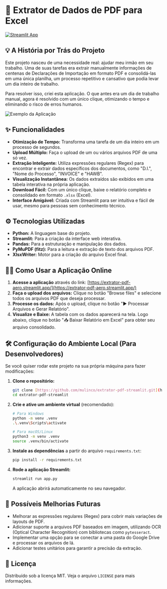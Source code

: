 # 🚀 Extrator de Dados de PDF para Excel

[![Streamlit App](https://static.streamlit.io/badges/streamlit_badge_black_white.svg)]([](https://extrator-pdf-aero.streamlit.app/))

## 💡 A História por Trás do Projeto

Este projeto nasceu de uma necessidade real: ajudar meu irmão em seu trabalho. Uma de suas tarefas era extrair manualmente informações de centenas de Declarações de Importação em formato PDF e consolidá-las em uma única planilha, um processo repetitivo e cansativo que podia levar um dia inteiro de trabalho.

Para resolver isso, criei esta aplicação. O que antes era um dia de trabalho manual, agora é resolvido com um único clique, otimizando o tempo e eliminando o risco de erros humanos.

![Exemplo da Aplicação](https://i.imgur.com/your-image-url.png) 

## ✨ Funcionalidades

-   **Otimização de Tempo:** Transforma uma tarefa de um dia inteiro em um processo de segundos.
-   **Upload Múltiplo:** Faça o upload de um ou vários arquivos PDF de uma só vez.
-   **Extração Inteligente:** Utiliza expressões regulares (Regex) para encontrar e extrair dados específicos dos documentos, como "D.I.", "Nome do Processo", "INVOICE" e "HAWB".
-   **Visualização Instantânea:** Os dados extraídos são exibidos em uma tabela interativa na própria aplicação.
-   **Download Fácil:** Com um único clique, baixe o relatório completo e consolidado em formato `.xlsx` (Excel).
-   **Interface Amigável:** Criada com Streamlit para ser intuitiva e fácil de usar, mesmo para pessoas sem conhecimento técnico.

## ⚙️ Tecnologias Utilizadas

-   **Python:** A linguagem base do projeto.
-   **Streamlit:** Para a criação da interface web interativa.
-   **Pandas:** Para a estruturação e manipulação dos dados.
-   **PyMuPDF (fitz):** Para a leitura e extração de texto dos arquivos PDF.
-   **XlsxWriter:** Motor para a criação do arquivo Excel final.

## 👨‍💻 Como Usar a Aplicação Online

1.  **Acesse a aplicação** através do link: [https://extrator-pdf-aero.streamlit.app/](https://extrator-pdf-aero.streamlit.app/)
2.  **Faça o upload dos arquivos:** Clique no botão "Browse files" e selecione todos os arquivos PDF que deseja processar.
3.  **Processe os dados:** Após o upload, clique no botão "▶️ Processar Arquivos e Gerar Relatório".
4.  **Visualize e Baixe:** A tabela com os dados aparecerá na tela. Logo abaixo, clique no botão "📥 Baixar Relatório em Excel" para obter seu arquivo consolidado.

## 🛠️ Configuração do Ambiente Local (Para Desenvolvedores)

Se você quiser rodar este projeto na sua própria máquina para fazer modificações:

1.  **Clone o repositório:**
    ```bash
    git clone [https://github.com/mulinco/extrator-pdf-streamlit.git](https://github.com/mulinco/extrator-pdf-streamlit.git)
    cd extrator-pdf-streamlit
    ```

2.  **Crie e ative um ambiente virtual** (recomendado):
    ```bash
    # Para Windows
    python -m venv .venv
    .\.venv\Scripts\activate

    # Para macOS/Linux
    python3 -m venv .venv
    source .venv/bin/activate
    ```

3.  **Instale as dependências** a partir do arquivo `requirements.txt`:
    ```bash
    pip install -r requirements.txt
    ```

4.  **Rode a aplicação Streamlit:**
    ```bash
    streamlit run app.py
    ```
    A aplicação abrirá automaticamente no seu navegador.

## 🔮 Possíveis Melhorias Futuras

-   Melhorar as expressões regulares (Regex) para cobrir mais variações de layouts de PDF.
-   Adicionar suporte a arquivos PDF baseados em imagem, utilizando OCR (Optical Character Recognition) com bibliotecas como `pytesseract`.
-   Implementar uma opção para se conectar a uma pasta do Google Drive e processar os arquivos de lá.
-   Adicionar testes unitários para garantir a precisão da extração.

## 📄 Licença

Distribuído sob a licença MIT. Veja o arquivo `LICENSE` para mais informações.
